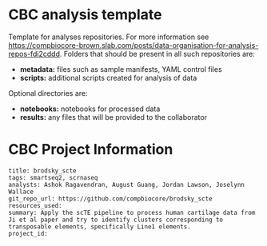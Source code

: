 # CBC analysis template

Template for analyses repositories. For more information see https://compbiocore-brown.slab.com/posts/data-organisation-for-analysis-repos-fdi2cddd. Folders that should be present in all such repositories are:

 * **metadata:** files such as sample manifests, YAML control files
 * **scripts:** additional scripts created for analysis of data

Optional directories are:

 * **notebooks:** notebooks for processed data
 * **results:** any files that will be provided to the collaborator

# CBC Project Information

```
title: brodsky_scte
tags: smartseq2, scrnaseq
analysts: Ashok Ragavendran, August Guang, Jordan Lawson, Joselynn Wallace
git_repo_url: https://github.com/compbiocore/brodsky_scte
resources_used:
summary: Apply the scTE pipeline to process human cartilage data from Ji et al paper and try to identify clusters corresponding to transposable elements, specifically Line1 elements. 
project_id:
```
